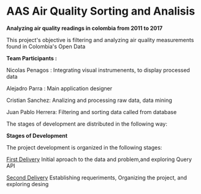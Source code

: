 
# AAS Air Quality Sorting and Analisis


**Analyzing air quality readings in colombia from 2011 to 2017**

This project's objective is filtering and analyzing air quality measurements found in Colombia's Open Data

**Team Participants :**

Nicolas Penagos : Integrating visual instrumenents, to display processed data

Alejadro Parra : Main application designer

Cristian Sanchez: Analizing and processing raw data, data mining

Juan Pablo Herrera: Filtering and sorting data called from database

The stages of development are distributed in the following way:

**Stages of Development**

The project development is organized in the following stages:

[First Delivery](https://github.com/AlejandroParra15/ASS-Environmental-Analysis/tree/master/docs/delivery-1) Initial aproach to the data and problem,and exploring Query API

[Second Delivery](https://github.com/AlejandroParra15/ASS-Environmental-Analysis/tree/master/docs/delivery-2) Establishing requeriments, Organizing the project, and exploring desing


